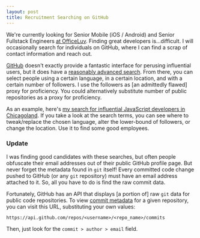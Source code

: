 ```yaml
---
layout: post
title: Recruitment Searching on GitHub
---
```

We're currently looking for Senior Mobile (iOS / Android) and Senior Fullstack Engineers [at OfficeLuv](//www.officeluv.com/careers). Finding great developers is...difficult. I will occasionally search for individuals on GitHub, where I can find a scrap of contact information and reach out.

[GitHub](//github.com) doesn't exactly provide a fantastic interface for perusing influential users, but it does have a [reasonably advanced search](//github.com/search/advanced). From there, you can select people using a certain language, in a certain location, and with a certain number of followers. I use the followers as [an admittedly flawed] proxy for proficiency. You could alternatively substitute number of public repositories as a proxy for proficiency.

As an example, here's [my search for influential JavaScript developers in Chicagoland](https://github.com/search?utf8=✓&q=location%3AChicago+location%3AIL+followers%3A%3E15+language%3AJavaScript&type=Users&ref=searchresults). If you take a look at the search terms, you can see where to tweak/replace the chosen language, alter the lower-bound of followers, or change the location. Use it to find some good employees.

### Update

I was finding good candidates with these searches, but often people obfuscate their email addresses out of their public GitHub profile page. But never forget the metadata found in `git` itself! Every committed code change pushed to GitHub (or any `git` repository) must have an email address attached to it. So, all you have to do is find the raw commit data.

Fortunately, GitHub has an API that displays [a portion of] raw `git` data for public code repositories. To view [commit metadata][1] for a given repository, you can visit this URL, substituting your own values:

~~~
https://api.github.com/repos/<username>/<repo_name>/commits
~~~

Then, just look for the `commit > author > email` field.

[1]: https://developer.github.com/v3/git/commits/
